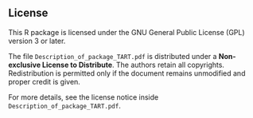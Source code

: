 ## License
This R package is licensed under the GNU General Public License (GPL) version 3 or later.

The file `Description_of_package_TART.pdf` is distributed under a **Non-exclusive License to Distribute**.
The authors retain all copyrights. Redistribution is permitted only if the document remains unmodified and proper credit is given.

For more details, see the license notice inside `Description_of_package_TART.pdf`.

